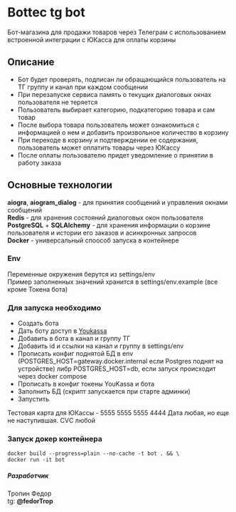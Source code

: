 # Bottec tg bot

Бот-магазина для продажи товаров через Телеграм с использованием встроенной интеграции с ЮКасса для оплаты корзины

## Описание
* Бот будет проверять, подписан ли обращающийся пользователь на ТГ группу и канал при каждом сообщении  
* При перезапуске сервиса память о текущих диалоговых окнах пользователя не теряется
* Пользователь выбирает категорию, подкатегорию товара и сам товар
* После выбора товара пользователь может ознакомиться с информацией о нем и добавить произвольное количество в корзину
* При переходе в корзину и подтверждении ее содержания, пользователь может оплатить товары через ЮКассу
* После оплаты пользователю придет уведомление о принятии в работу заказа

## Основные технологии
**aiogra**, **aiogram_dialog** - для принятия сообщений и управления окнами сообщений \
**Redis** - для хранения состояний диалоговых окон пользователя \
**PostgreSQL** + **SQLAlchemy** - для хранения информации о корзине пользователя и истории его заказов и асинхронных запросов \
**Docker** - универсальный споособ запуска в контейнере

### Env

Переменные окружения берутся из settings/env \
Пример заполненных значений хранится в settings/env.example (все кроме Токена бота)


### Для запуска необходимо

* Создать бота
* Дать боту доступ в [Youkassa](https://yookassa.ru/docs/support/payments/onboarding/integration/cms-module/telegram)
* Добавить в бота в канал и группу ТГ
* Добавить id и ссылки на канал и группу в settings/env
* Прописать конфиг поднятой БД в env (POSTGRES_HOST=gateway.docker.internal если Postgres поднят на устройстве)
либр POSTGRES_HOST=db, если запуск происходит через docker compose 
* Прописать в конфиг токены YouKassa и бота
* Заполнить БД (скрипт запускается при старте админки)
* Запустить

Тестовая карта для ЮКассы - 5555 5555 5555 4444
Дата любая, но еще не наступившая. CVС любой


### Запуск докер контейнера
```commandline
docker build --progress=plain --no-cache -t bot . && \
docker run -it bot
```


##### Разработчик
Тропин Федор \
tg: **@fedorTrop**
